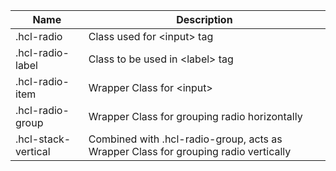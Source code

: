 | Name                 | Description                                                                               |
| -------------------- | ------------------------------------------------------------------------------------------|
| .hcl-radio           | Class used for &lt;input&gt; tag                                                          |
| .hcl-radio-label     | Class to be used in &lt;label&gt; tag                                                     |
| .hcl-radio-item      | Wrapper Class for &lt;input&gt;                                                           |
| .hcl-radio-group     | Wrapper Class for grouping radio horizontally                                             |
| .hcl-stack-vertical  | Combined with .hcl-radio-group, acts as Wrapper Class for grouping radio vertically    